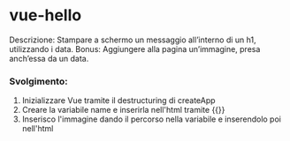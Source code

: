 vue-hello
===
Descrizione:
Stampare a schermo un messaggio all’interno di un h1, utilizzando i data.
Bonus:
Aggiungere alla pagina un’immagine, presa anch’essa da un data.
### Svolgimento:
1. Inizializzare Vue tramite il destructuring di createApp
2. Creare la variabile name e inserirla nell'html tramite {{}}
3. Inserisco l'immagine dando il percorso nella variabile e inserendolo poi nell'html